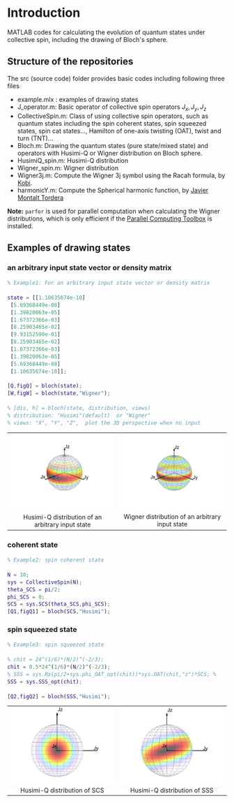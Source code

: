 # Introduction

MATLAB codes for calculating the evolution of quantum states under collective spin, including the drawing of Bloch's sphere.


## Structure of the repositories
The src (source code) folder provides basic codes including following three files
* example.mlx : examples of drawing states
* J_operator.m: Basic operator of collective spin operators $J_x,J_y,J_z$
* CollectiveSpin.m: Class of using collective spin operators, such as quantum states including the spin coherent states, spin squeezed states, spin cat states..., Hamilton of one-axis twisting (OAT), twist and turn (TNT)...
* Bloch.m:      Drawing the quantum states (pure state/mixed state) and operators with Husimi-Q or Wigner distribution on Bloch sphere.
* HusimiQ_spin.m: Husimi-Q distribution
* Wigner_spin.m: Wigner distribution
* Wigner3j.m: Compute the Wigner 3j symbol using the Racah formula, by [Kobi](https://www.mathworks.com/matlabcentral/fileexchange/20619-wigner3j-symbol). 
* harmonicY.m: Compute the Spherical harmonic function, by [Javier Montalt Tordera](https://github.com/jmontalt/harmonicY/releases/tag/v2.0.1)

**Note:**  `parfor` is used for parallel computation when calculating the Wigner distributions, which is only efficient if the [Parallel Computing Toolbox](https://www.mathworks.com/products/parallel-computing.html) is installed.

## Examples of drawing states 

### an arbitrary input state vector or density matrix

```matlab
% Example1: For an arbitrary input state vector or density matrix

state = [[1.10635674e-10]
 [5.69368449e-08]
 [1.39820063e-05]
 [1.67372366e-03]
 [8.25903465e-02]
 [9.93152590e-01]
 [8.25903465e-02]
 [1.67372366e-03]
 [1.39820063e-05]
 [5.69368449e-08]
 [1.10635674e-10]];

[Q,figQ] = bloch(state);
[W,figW] = bloch(state,"Wigner");

% [dis, h] = bloch(state, distribution, views)
% distribution: "Husimi"(default)  or "Wigner"
% views: "X", "Y", "Z",  plot the 3D perspective when no input
```

<table>
    <tr>
        <td><center><img src="fig/ESS.png"> Husimi-Q distribution of an arbitrary input state </center> </td>
        <td><center><img src="fig/ESS_Wigner.png"> Wigner distribution of an arbitrary input state </center> </td>
    </tr>
</table>

### coherent state 
```matlab
% Example2: spin coherent state 

N = 10;
sys = CollectiveSpin(N);
theta_SCS = pi/2;
phi_SCS = 0;
SCS = sys.SCS(theta_SCS,phi_SCS);
[Q1,figQ1] = bloch(SCS,"Husimi");

```


### spin squeezed state 
```matlab
% Example3: spin squeezed state 

% chit = 24^(1/6)*(N/2)^(-2/3); 
chit = 0.5*24^(1/6)*(N/2)^(-2/3);
% SSS = sys.Rx(pi/2+sys.phi_OAT_opt(chit))*sys.OAT(chit,"z")*SCS; %
SSS = sys.SSS_opt(chit);

[Q2,figQ2] = bloch(SSS,"Husimi");

```


<table>
    <tr>
        <td><center><img src="fig/SCS.png"> Husimi-Q distribution of SCS </center> </td>
        <td><center><img src="fig/SSS.png"> Husimi-Q distribution of SSS </center> </td>
    </tr>
</table>